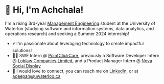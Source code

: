 👋 Hi, I'm Achchala!
=============================
I'm a rising 3rd-year <a href="https://uwaterloo.ca/management-sciences/management-engineering" target="_blank">Management Engineering</a> student at the University of Waterloo (studying software and information systems, data analytics, and operations research) and seeking a Summer 2024 internship!

- ⚡ I'm passionate about leveraging technology to create impactful solutions!
- 👩‍💻 SWE Intern @ <a href="https://pointclickcare.com/" target="_blank">PointClickCare</a>, previously a Software Developer Intern @ <a href="https://www.loblaw.ca/" target="_blank">Loblaw Companies Limited</a>, and a Product Manager Intern @ <a href="https://www.createwithnova.com/" target="_blank">Nova Social Display</a>
- 💬 I would love to connect, you can reach me on <a href="https://www.linkedin.com/in/achchala/" target="_blank">LinkedIn</a>, or at <a href="mailto:adeepan@uwaterloo.ca">adeepan@uwaterloo.ca</a>

<!--
**achchala/Achchala** is a ✨ _special_ ✨ repository because its `README.md` (this file) appears on your GitHub profile.

- 🔭 I’m currently working on ...
- 🌱 I’m currently learning ...
- 👯 I’m looking to collaborate on ...
- 🤔 I’m looking for help with ...
- 💬 Ask me about ...
- 📫 How to reach me: ...
- 😄 Pronouns: ...
- ⚡ Fun fact: ...
-->

